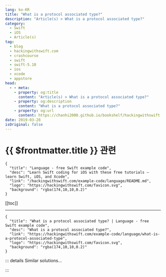 ```yaml
---
lang: ko-KR
title: "What is a protocol associated type?"
description: "Article(s) > What is a protocol associated type?"
category:
  - Swift
  - iOS
  - Article(s)
tag: 
  - blog
  - hackingwithswift.com
  - crashcourse
  - swift
  - swift-5.10
  - ios
  - xcode
  - appstore
head:
  - - meta:
    - property: og:title
      content: "Article(s) > What is a protocol associated type?"
    - property: og:description
      content: "What is a protocol associated type?"
    - property: og:url
      content: https://chanhi2000.github.io/bookshelf/hackingwithswift.com/example-code/language/what-is-a-protocol-associated-type.html
date: 2019-03-28
isOriginal: false
---
```


# {{ $frontmatter.title }} 관련

```component VPCard
{
  "title": "Language - free Swift example code",
  "desc": "Learn Swift coding for iOS with these free tutorials – learn Swift, iOS, and Xcode",
  "link": "/hackingwithswift.com/example-code/language/README.md",
  "logo": "https://hackingwithswift.com/favicon.svg",
  "background": "rgba(174,10,10,0.2)"
}
```

[[toc]]

---

```component VPCard
{
  "title": "What is a protocol associated type? | Language - free Swift example code",
  "desc": "What is a protocol associated type?",
  "link": "https://hackingwithswift.com/example-code/language/what-is-a-protocol-associated-type",
  "logo": "https://hackingwithswift.com/favicon.svg",
  "background": "rgba(174,10,10,0.2)"
}
```

<!-- TODO: 작성 -->

<!-- 
Associated types are a powerful way of making protocols generic, but they can be a bit confusing at first. In essence, they mark holes in protocols that must be filled by whatever types conform to those protocols.

Let’s start with a simple example: an `ItemStoring` protocol that can store items in an array. What *type* those items are depends on whatever conforms to the protocol, but we can still use them inside the protocol and any extensions.

Here’s the basic protocol:

```swift
protocol ItemStoring {
    associatedtype DataType

    var items: [DataType] { get set}
    mutating func add(item: DataType)
}
```

As you can see, it requires that conforming types provide an `items` array that holds an array of whatever is used to fill the `DataType` hole, and also a mutating method to add items of that type.

That mutating method is probably going to be the same for all conforming types, so we can write a protocol extension that provides a default implementation:

```swift
extension ItemStoring {
    mutating func add(item: DataType) {
        items.append(item)
    }
}
```

Finally we can create a `NameDatabase` struct that conforms to the `ItemStoring` protocol like this:

```swift
struct NameDatabase: ItemStoring {
    var items = [String]()
}
```

Swift is smart enough to realize that `String` is being used to fill the hole in the associated type, because the `items` array must be whatever `DataType` is.

That’s all the code written, so you can go ahead and use `NameDatabase`:

```swift
var names = NameDatabase()
names.add(item: "James")
names.add(item: "Jess")
```

-->

::: details Similar solutions…

<!--
/example-code/language/how-to-fix-the-error-protocol-can-only-be-used-as-a-generic-constraint-because-it-has-self-or-associated-type-requirements">How to fix the error “protocol can only be used as a generic constraint because it has Self or associated type requirements” 
/example-code/language/how-to-constrain-a-protocol-associated-type">How to constrain a protocol associated type 
/quick-start/swiftui/how-to-fix-protocol-view-can-only-be-used-as-a-generic-constraint-because-it-has-self-or-associated-type-requirements">How to fix “Protocol 'View' can only be used as a generic constraint because it has Self or associated type requirements” 
/example-code/language/how-to-add-associated-values-to-enums">How to add associated values to enums 
/quick-start/swiftui/how-to-fix-function-declares-an-opaque-return-type-but-has-no-return-statements-in-its-body-from-which-to-infer-an-underlying-ty">How to fix “Function declares an opaque return type, but has no return statements in its body from which to infer an underlying type”</a>
-->

:::

